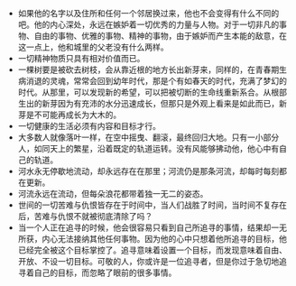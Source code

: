 - 如果他的名字以及住所和任何一个邻居换过来，他也不会变得有什么不同的吧。他的内心深处，永远在嫉妒着一切优秀的力量与人物。对于一切非凡的事物、自由的事物、优雅的事物、精神的事物，由于嫉妒而产生本能的敌意，在这一点上，他和城里的父老没有什么两样。
- 一切精神物质只具有相对价值而已。
- 一棵树要是被砍去树枝，会从靠近根的地方长出新芽来，同样的，在青春期生病消退的灵魂，常常会回到幼年时代，那是个有如春天的时代，充满了梦幻的时代。从那里，可以发现新的希望，可以把被切断的生命线重新系合。从根部生出的新芽因为有充沛的水分迅速成长，但那只是外观上看来是如此而已，新芽是不可能再成长为大木的。
- 一切健康的生活必须有内容和目标才行。
- 大多数人就像落叶一样，在空中摇曳、翻滚，最终回归大地。只有一小部分人，如同天上的繁星，沿着既定的轨道运转。没有风能够拂动他，他心中有自己的轨道。
- 河水永无停歇地流动，却永远存在在那里；河流仍是那条河流，却每时每刻都在更新。
- 河流永远在流动，但每朵浪花都带着独一无二的姿态。
- 世间的一切苦难与仇恨皆存在于时间中，当人们战胜了时间，当时间不复存在后，苦难与仇恨不就被彻底清除了吗？
- 当一个人正在追寻的时候，他会很容易只看到自己所追寻的事情，结果却一无所获，内心无法接纳其他任何事物。因为他的心中只想着他所追寻的目标，他已经完全被这个目标掌控了。追寻意味着设置一个目标，而发现意味着自由、开放、不设一切目标。可敬的人，你或许是一位追寻者，但是你过于急切地追寻着自己的目标，而忽略了眼前的很多事情。